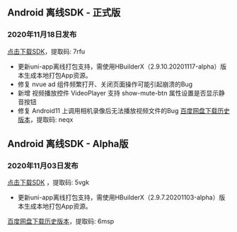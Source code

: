 ## Android 离线SDK - 正式版

### 2020年11月18日发布
[点击下载SDK](https://pan.baidu.com/s/14SZ-CjlbaNtGHk3CpamgXQ)，提取码: 7rfu

+ 更新uni-app离线打包支持，需使用HBuilderX（2.9.10.20201117-alpha）版本生成本地打包App资源。
+ 修复 nvue ad 组件频繁打开、关闭页面操作可能引起崩溃的Bug 
+ 新增 视频播放控件 VideoPlayer 支持 show-mute-btn 属性设置是否显示静音按钮
+ 修复 Android11 上调用相机录像后无法播放视频文件的Bug
[百度网盘下载历史版本](https://pan.baidu.com/s/1Gpbnq3wLvvnRO6W-SlvVpA)，提取码: neqx



## Android 离线SDK - Alpha版

### 2020年11月03日发布
[点击下载SDK](https://pan.baidu.com/s/1NLBTW94Im_zg5R38Wiijdg) ，提取码: 5vgk

+ 更新uni-app离线打包支持，需使用HBuilderX（2.9.7.20201103-alpha）版本生成本地打包App资源。

[百度网盘下载历史版本](https://pan.baidu.com/s/10fne34bwxWGtDJTd4PhroA)，提取码: 6msp
